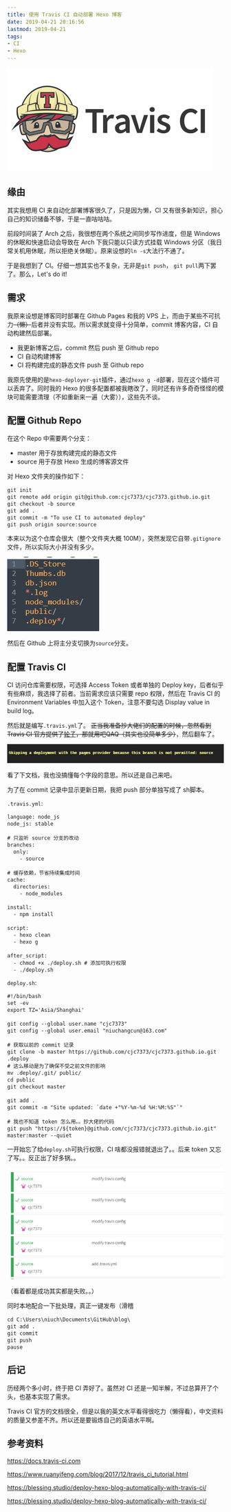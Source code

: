 ```yaml
---
title: 使用 Travis CI 自动部署 Hexo 博客
date: 2019-04-21 20:16:56
lastmod: 2019-04-21
tags:
- CI
- Hexo
---
```

![bg2017121901](./bg2017121901.png)

## 缘由

其实我想用 CI 来自动化部署博客很久了，只是因为懒，CI 又有很多新知识，担心自己的知识储备不够，于是一直咕咕咕。

前段时间装了 Arch 之后，我很想在两个系统之间同步写作进度，但是 Windows 的休眠和快速启动会导致在 Arch 下我只能以只读方式挂载 Windows 分区（我日常关机用休眠，所以拒绝关休眠）。原来设想的`ln -s`大法行不通了。

于是我想到了 CI。仔细一想其实也不复杂，无非是`git push`， `git pull`两下罢了。那么，Let's do it!

<!-- more -->

## 需求

我原来设想是博客同时部署在 Github Pages 和我的 VPS 上，而由于某些不可抗力~~（懒）~~后者并没有实现。所以需求就变得十分简单，commit 博客内容，CI 自动构建然后部署。

* 我更新博客之后，commit 然后 push 至 Github repo
* CI 自动构建博客
* CI 将构建完成的静态文件 push 至 Github repo

我原先使用的是`hexo-deployer-git`插件，通过`hexo g -d`部署，现在这个插件可以丢弃了。同时我的 Hexo 的很多配置都被我瞎改了，同时还有许多奇奇怪怪的模块可能需要清理（不如重新来一遍（大雾）），这些先不谈。

## 配置 Github Repo

在这个 Repo 中需要两个分支：

- master 用于存放构建完成的静态文件
- source 用于存放 Hexo 生成的博客源文件

对 Hexo 文件夹的操作如下：

```
git init
git remote add origin git@github.com:cjc7373/cjc7373.github.io.git
git checkout -b source
git add .
git commit -m "To use CI to automated deploy"
git push origin source:source
```

本来以为这个仓库会很大（整个文件夹大概 100M），突然发现它自带`.gitignore`文件，所以实际大小并没有多少。

![1555835090941](./1555835090941.png)

然后在 Github 上将主分支切换为`source`分支。

## 配置 Travis CI

CI 访问仓库需要权限，可选择 Access Token 或者单独的 Deploy key，后者似乎有些麻烦，我选择了前者。当前需求应该只需要 repo 权限，然后在 Travis CI 的 Environment Variables 中加入这个 Token，注意不要勾选 Display value in build log。

然后就是编写`.travis.yml`了。 ~~正当我准备抄大佬们的配置的时候，忽然看到 Travis CI 官方提供了[轮子](https://docs.travis-ci.com/user/deployment/pages/)，那就用吧QAQ（其实也没简单多少）~~，然后翻车了。

![1555837683039](./1555837683039.png)

看了下文档，我也没搞懂每个字段的意思。所以还是自己来吧。

为了在 commit 记录中显示更新日期，我把 push 部分单独写成了 sh脚本。

`.travis.yml`:

```
language: node_js
node_js: stable

# 只监听 source 分支的改动
branches:
  only:
    - source

# 缓存依赖，节省持续集成时间
cache:
  directories:
    - node_modules

install:
  - npm install

script:
  - hexo clean
  - hexo g

after_script:
  - chmod +x ./deploy.sh # 添加可执行权限
  - ./deploy.sh
```

`deploy.sh`:

```
#!/bin/bash
set -ev
export TZ='Asia/Shanghai'

git config --global user.name "cjc7373"
git config --global user.email "niuchangcun@163.com"

# 获取以前的 commit 记录
git clone -b master https://github.com/cjc7373/cjc7373.github.io.git .deploy
# 这么移动是为了确保不受之前文件的影响
mv .deploy/.git/ public/
cd public
git checkout master

git add .
git commit -m "Site updated: `date +"%Y-%m-%d %H:%M:%S"`"

# 我也不知道 token 怎么用。。抄大佬的代码
git push "https://${token}@github.com/cjc7373/cjc7373.github.io.git" master:master --quiet
```

一开始忘了给`deploy.sh`可执行权限，CI 啥都没报错就退出了。。后来 token 又忘了写。。反正出了好多锅。。

![1555840082905](./1555840082905.png)

（看着都是成功其实都是失败。。）

同时本地配合一下批处理，真正一键发布（滑稽

```
cd C:\Users\niuch\Documents\GitHub\blog\
git add .
git commit
git push
pause
```



## 后记

历经两个多小时，终于把 CI 弄好了。虽然对 CI 还是一知半解，不过总算开了个头，也基本实现了需求。

Travis CI 官方的文档很全，但是以我的英文水平看得很吃力（懒得看），中文资料的质量又参差不齐。所以还是要锻炼自己的英语水平啊。

## 参考资料

https://docs.travis-ci.com

https://www.ruanyifeng.com/blog/2017/12/travis_ci_tutorial.html

https://blessing.studio/deploy-hexo-blog-automatically-with-travis-ci/

https://blessing.studio/deploy-hexo-blog-automatically-with-travis-ci/



